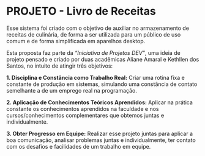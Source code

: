 # PROJETO - Livro de Receitas

Esse sistema foi criado com o objetivo de auxiliar no armazenamento de receitas de culinária, de forma a ser utilizada para um público de uso comum e de forma simplificada em aparelhos desktop. 

Esta proposta faz parte da *“Iniciativa de Projetos DEV”*, uma ideia de projeto pensado e criado por duas acadêmicas Aliane Amaral e Kethllen dos Santos, no intuito de atingir três objetivos: 

**1.	Disciplina e Constância como Trabalho Real:** Criar uma rotina fixa e constante de produção em sistemas, simulando uma constância de contato semelhante a de um emprego real na programação.

**2.	Aplicação de Conhecimentos Teóricos Aprendidos:** Aplicar na prática constante os conhecimentos aprendidos na faculdade e nos cursos/conhecimentos complementares que obtemos juntas e individualmente.

**3.	Obter Progresso em Equipe:** Realizar esse projeto juntas para aplicar a boa comunicação, analisar problemas juntas e individualmente, ter contato com os desafios e facilidades de um trabalho em equipe.

